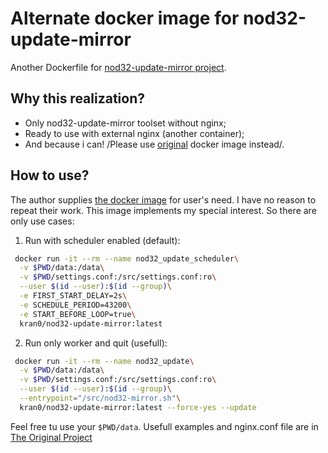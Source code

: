# Alternate docker image for nod32-update-mirror

Another Dockerfile for [nod32-update-mirror project](https://github.com/tarampampam/nod32-update-mirror).

## Why this realization?
- Only nod32-update-mirror toolset without nginx;
- Ready to use with external nginx (another container);
- And because i can! /Please use [original](https://hub.docker.com/r/tarampampam/nod32-update-mirror/tags/) docker image instead/.

## How to use?

The author supplies [the docker image](https://hub.docker.com/r/tarampampam/nod32-update-mirror/tags/) for user's need. I have no reason to repeat their work.
This image implements my special interest. So there are only use cases:

1) Run with scheduler enabled (default):

```bash
 docker run -it --rm --name nod32_update_scheduler\
  -v $PWD/data:/data\
  -v $PWD/settings.conf:/src/settings.conf:ro\
  --user $(id --user):$(id --group)\
  -e FIRST_START_DELAY=2s\
  -e SCHEDULE_PERIOD=43200\
  -e START_BEFORE_LOOP=true\
  kran0/nod32-update-mirror:latest
```

2) Run only worker and quit (usefull):

```bash
 docker run -it --rm --name nod32_update\
  -v $PWD/data:/data\
  -v $PWD/settings.conf:/src/settings.conf:ro\
  --user $(id --user):$(id --group)\
  --entrypoint="/src/nod32-mirror.sh"\
  kran0/nod32-update-mirror:latest --force-yes --update
```

Feel free tu use your `$PWD/data`. Usefull examples and nginx.conf file are in [The Original Project](https://github.com/tarampampam/nod32-update-mirror)


